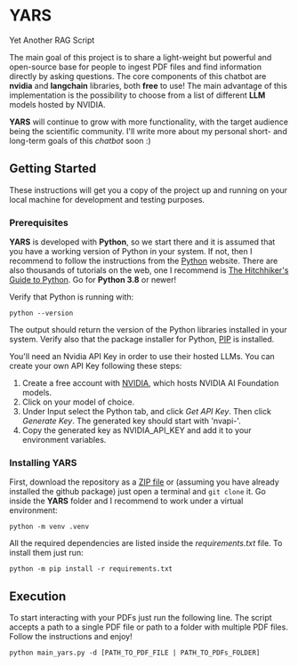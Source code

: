 # YARS
Yet Another RAG Script

The main goal of this project is to share a light-weight but powerful and open-source base for people to ingest PDF files and find information directly by asking questions. The core components of this chatbot are **nvidia** and **langchain** libraries, both **free** to use! The main advantage of this implementation is the possibility to choose from a list of different **LLM** models hosted by NVIDIA.

**YARS** will continue to grow with more functionality, with the target audience being the scientific community. I'll write more about my personal short- and long-term goals of this *chatbot* soon :)

## Getting Started

These instructions will get you a copy of the project up and running on your local machine for development and testing purposes.

### Prerequisites

**YARS** is developed with **Python**, so we start there and it is assumed that you have a working version of Python in your system. If not, then I recommend to follow the instructions from the [Python](https://www.python.org/) website. There are also thousands of tutorials on the web, one I recommend is [The Hitchhiker's Guide to Python](https://docs.python-guide.org/starting/installation/#installation). Go for **Python 3.8** or newer!

Verify that Python is running with:
```
python --version
```
The output should return the version of the Python libraries installed in your system. Verify also that the package installer for Python, [PIP](https://pip.pypa.io/en/stable/installation/) is installed.

You'll need an Nvidia API Key in order to use their hosted LLMs. You can create your own API Key following these steps:

1. Create a free account with [NVIDIA](https://build.nvidia.com/explore/discover), which hosts NVIDIA AI Foundation models.
2. Click on your model of choice.
3. Under Input select the Python tab, and click *Get API Key*. Then click *Generate Key*. The generated key should start with 'nvapi-'.
4. Copy the generated key as NVIDIA_API_KEY and add it to your environment variables.

### Installing YARS

First, download the repository as a [ZIP file](https://github.com/apolo74/YARS/archive/refs/heads/main.zip) or (assuming you have already installed the github package) just open a terminal and `git clone` it. Go inside the **YARS** folder and I recommend to work under a virtual environment:
```
python -m venv .venv
```
All the required dependencies are listed inside the *requirements.txt* file. To install them just run:
```
python -m pip install -r requirements.txt
```

## Execution
To start interacting with your PDFs just run the following line. The script accepts a path to a single PDF file or path to a folder with multiple PDF files. Follow the instructions and enjoy!
```
python main_yars.py -d [PATH_TO_PDF_FILE | PATH_TO_PDFs_FOLDER]
```
